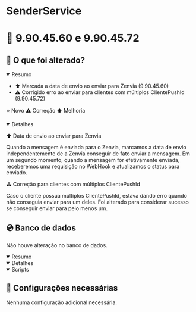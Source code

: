 # SenderService

# :file_folder: 9.90.45.60 e 9.90.45.72

## :memo: O que foi alterado?

<details open>
<summary>Resumo</summary>

- :arrow_up: Marcada a data de envio ao enviar para Zenvia (9.90.45.60)
- :warning: Corrigido erro ao enviar para clientes com múltiplos ClientePushId (9.90.45.72)

</details>

:star: Novo
:warning: Correção
:arrow_up: Melhoria

<details open>
<summary>Detalhes</summary>

:arrow_up: Data de envio ao enviar para Zenvia

Quando a mensagem é enviada para o Zenvia, marcamos a data de envio independentemente de a Zenvia conseguir de fato enviar a mensagem. Em um segundo momento, quando a mensagem for efetivamente enviada, receberemos uma requisição no WebHook e atualizamos o status para enviado.

:warning: Correção para clientes com múltiplos ClientePushId

Caso o cliente possua múltiplos ClientePushId, estava dando erro quando não conseguia enviar para um deles. Foi alterado para considerar sucesso se conseguir enviar para pelo menos um.

</details>

## :cd: Banco de dados

Não houve alteração no banco de dados.

<details open>
<summary>Resumo</summary>
</details>

<details open>
<summary>Detalhes</summary>
</details>

<details open>
<summary>Scripts</summary>
</details>

## :wrench: Configurações necessárias

Nenhuma configuração adicional necessária.